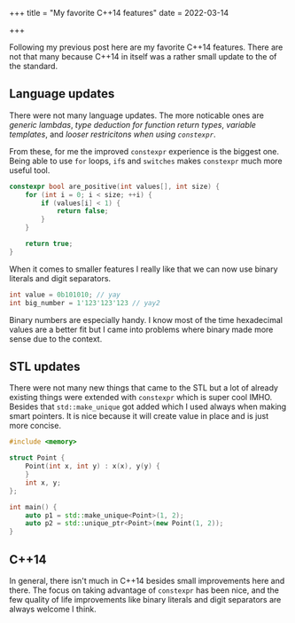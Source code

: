 +++
title = "My favorite C++14 features"
date = 2022-03-14

+++

Following my previous post here are my favorite C++14 features. There are
not that many because C++14 in itself was a rather small update to the
of the standard.

## Language updates

There were not many language updates. The more noticable ones are *generic
lambdas*, *type deduction for function return types*, *variable templates*,
and *looser restricitons when using `constexpr`*.

From these, for me the improved `constexpr` experience is the biggest one. Being
able to use `for` loops, `if`s and `switches` makes `constexpr` much more
useful tool.

```c++
constexpr bool are_positive(int values[], int size) {
    for (int i = 0; i < size; ++i) {
        if (values[i] < 1) {
            return false; 
        }
    }

    return true;
}
```

When it comes to smaller features I really like that we can now use binary
literals and digit separators.

```c++
int value = 0b101010; // yay
int big_number = 1'123'123'123 // yay2
```

Binary numbers are especially handy. I know most of the time hexadecimal
values are a better fit but I came into problems where binary made more
sense due to the context.

## STL updates

There were not many new things that came to the STL but a lot of already
existing things were extended with `constexpr` which is super cool IMHO.
Besides that `std::make_unique` got added which I used always when making
smart pointers. It is nice because it will create value in place and is
just more concise.

```c++
#include <memory>

struct Point {
    Point(int x, int y) : x(x), y(y) {
    }
    int x, y;
};

int main() {
    auto p1 = std::make_unique<Point>(1, 2);
    auto p2 = std::unique_ptr<Point>(new Point(1, 2));
}
```

## C++14

In general, there isn't much in C++14 besides small improvements here and there.
The focus on taking advantage of `constexpr` has been nice, and the few
quality of life improvements like binary literals and digit separators are
always welcome I think.
